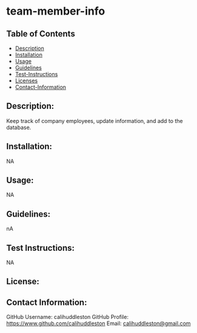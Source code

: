 # team-member-info

## Table of Contents

- [Description](#description)
- [Installation](#install)
- [Usage](#usage)
- [Guidelines](#guidelines)
- [Test-Instructions](#test)
- [Licenses](#license)
- [Contact-Information](#email)

## Description:

Keep track of company employees, update information, and add to the database.

## Installation:

NA

## Usage:

NA

## Guidelines:

nA

## Test Instructions:

NA

## License:

## Contact Information:

GitHub Username: calihuddleston
GitHub Profile: https://www.github.com/calihuddleston
Email: calihuddleston@gmail.com
